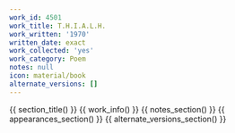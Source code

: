 ```yaml
---
work_id: 4501
work_title: T.H.I.A.L.H.
work_written: '1970'
written_date: exact
work_collected: 'yes'
work_category: Poem
notes: null
icon: material/book
alternate_versions: []
---
```


{{ section_title() }}
{{ work_info() }}
{{ notes_section() }}
{{ appearances_section() }}
{{ alternate_versions_section() }}